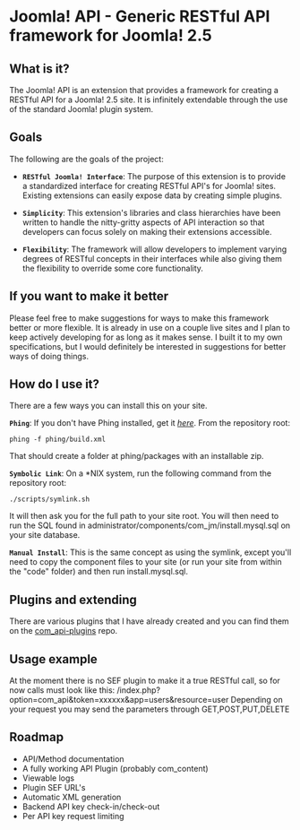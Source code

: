 Joomla! API - Generic RESTful API framework for Joomla! 2.5
================================

What is it?
---------------------------------------
The Joomla! API is an extension that provides a framework for creating a RESTful API for a Joomla! 2.5 site.  It is infinitely extendable through the use of the standard Joomla! plugin system.

Goals
--------------

The following are the goals of the project:

* **`RESTful Joomla! Interface`**: The purpose of this extension is to provide a standardized interface for creating RESTful API's for Joomla! sites.  Existing extensions can easily expose data by creating simple plugins.

* **`Simplicity`**: This extension's libraries and class hierarchies have been written to handle the nitty-gritty aspects of API interaction so that developers can focus solely on making their extensions accessible.

* **`Flexibility`**: The framework will allow developers to implement varying degrees of RESTful concepts in their interfaces while also giving them the flexibility to override some core functionality.

If you want to make it better
-----------------------------
Please feel free to make suggestions for ways to make this framework better or more flexible.  It is already in use on a couple live sites and I plan to keep actively developing for as long as it makes sense. I built it to my own specifications, but I would definitely be interested in suggestions for better ways of doing things.

How do I use it?
-----------------------------
There are a few ways you can install this on your site.

**`Phing`**: If you don't have Phing installed, get it *[here](http://phing.info/trac/)*. From the repository root:

	phing -f phing/build.xml
	
That should create a folder at phing/packages with an installable zip.

**`Symbolic Link`**: On a *NIX system, run the following command from the repository root:

	./scripts/symlink.sh
	
It will then ask you for the full path to your site root.  You will then need to run the SQL found in administrator/components/com_jm/install.mysql.sql on your site database.

**`Manual Install`**: This is the same concept as using the symlink, except you'll need to copy the component files to your site (or run your site from within the "code" folder) and then run install.mysql.sql.

Plugins and extending
-----------------------------
There are various plugins that I have already created and you can find them on the [com_api-plugins](https://github.com/rcorral/com_api-plugins) repo.

Usage example
-----------------------------
At the moment there is no SEF plugin to make it a true RESTful call, so for now calls must look like this:
/index.php?option=com_api&token=xxxxxx&app=users&resource=user
Depending on your request you may send the parameters through GET,POST,PUT,DELETE

Roadmap
-----------------------------
- API/Method documentation
- A fully working API Plugin (probably com_content)
- Viewable logs
- Plugin SEF URL's
- Automatic XML generation
- Backend API key check-in/check-out
- Per API key request limiting


